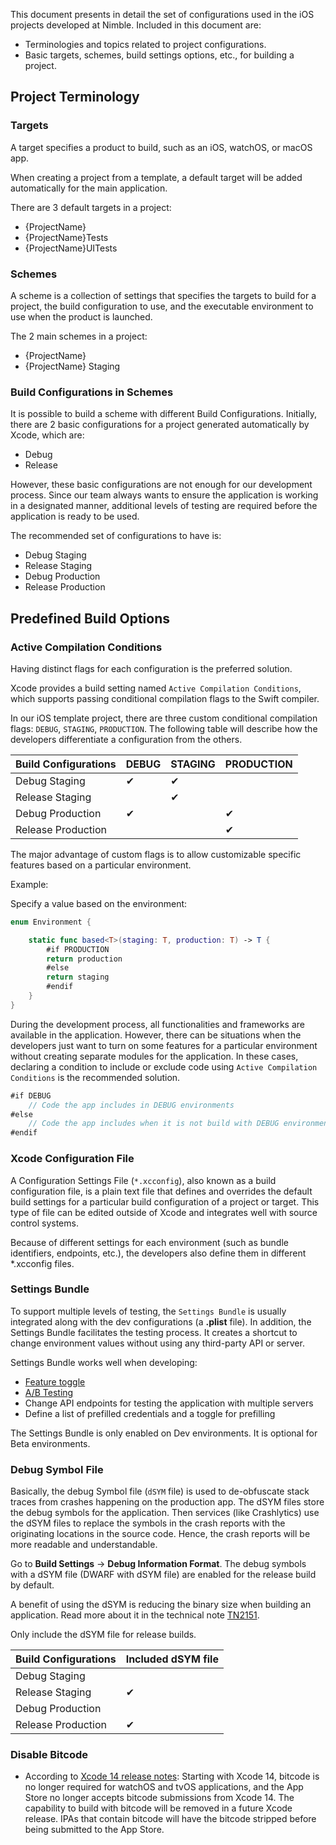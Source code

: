This document presents in detail the set of configurations used in the iOS projects developed at Nimble. Included in this document are:

- Terminologies and topics related to project configurations.
- Basic targets, schemes, build settings options, etc., for building a project.

## Project Terminology

### Targets

A target specifies a product to build, such as an iOS, watchOS, or macOS app.

When creating a project from a template, a default target will be added automatically for the main application.

There are 3 default targets in a project:

- {ProjectName}
- {ProjectName}Tests
- {ProjectName}UITests

### Schemes

A scheme is a collection of settings that specifies the targets to build for a project, the build configuration to use, and the executable environment to use when the product is launched.

The 2 main schemes in a project:

- {ProjectName}
- {ProjectName} Staging

### Build Configurations in Schemes

It is possible to build a scheme with different Build Configurations. Initially, there are 2 basic configurations for a project generated automatically by Xcode, which are:

- Debug
- Release

However, these basic configurations are not enough for our development process. Since our team always wants to ensure the application is working in a designated manner, additional levels of testing are required before the application is ready to be used.

The recommended set of configurations to have is:

- Debug Staging
- Release Staging
- Debug Production
- Release Production

## Predefined Build Options

### Active Compilation Conditions

Having distinct flags for each configuration is the preferred solution.

Xcode provides a build setting named `Active Compilation Conditions`, which supports passing conditional compilation flags to the Swift compiler.

In our iOS template project, there are three custom conditional compilation flags: `DEBUG`, `STAGING`, `PRODUCTION`. The following table will describe how the developers differentiate a configuration from the others.

| Build Configurations | DEBUG | STAGING | PRODUCTION |
|---|---|---|---|
| Debug Staging | ✔︎ | ✔︎ |  |
| Release Staging |  | ✔︎ |  |
| Debug Production | ✔︎ |  | ✔︎ |
| Release Production |  |  | ✔︎ |

The major advantage of custom flags is to allow customizable specific features based on a particular environment.

Example: 

Specify a value based on the environment:

```swift
enum Environment {

    static func based<T>(staging: T, production: T) -> T {
        #if PRODUCTION
        return production
        #else
        return staging
        #endif
	}
}
```

During the development process, all functionalities and frameworks are available in the application. However, there can be situations when the developers just want to turn on some features for a particular environment without creating separate modules for the application. In these cases, declaring a condition to include or exclude code using `Active Compilation Conditions` is the recommended solution.

```swift
#if DEBUG
    // Code the app includes in DEBUG environments
#else
    // Code the app includes when it is not build with DEBUG environments
#endif
```

### Xcode Configuration File

A Configuration Settings File (`*.xcconfig`), also known as a build configuration file, is a plain text file that defines and overrides the default build settings for a particular build configuration of a project or target. This type of file can be edited outside of Xcode and integrates well with source control systems.

Because of different settings for each environment (such as bundle identifiers, endpoints, etc.), the developers also define them in different *.xcconfig files.

### Settings Bundle

To support multiple levels of testing, the `Settings Bundle` is usually integrated along with the dev configurations (a **.plist** file). In addition, the Settings Bundle facilitates the testing process. It creates a shortcut to change environment values without using any third-party API or server.

Settings Bundle works well when developing:

- [Feature toggle](https://martinfowler.com/articles/feature-toggles.html)
- [A/B Testing](https://en.wikipedia.org/wiki/A/B_testing)
- Change API endpoints for testing the application with multiple servers
- Define a list of prefilled credentials and a toggle for prefilling

The Settings Bundle is only enabled on Dev environments. It is optional for Beta environments.

### Debug Symbol File

Basically, the debug Symbol file (`dSYM` file) is used to de-obfuscate stack traces from crashes happening on the production app. The dSYM files store the debug symbols for the application. Then services (like Crashlytics) use the dSYM files to replace the symbols in the crash reports with the originating locations in the source code. Hence, the crash reports will be more readable and understandable.

Go to **Build Settings** → **Debug Information Format**. The debug symbols with a dSYM file (DWARF with dSYM file) are enabled for the release build by default.

A benefit of using the dSYM is reducing the binary size when building an application. Read more about it in the technical note [TN2151](https://developer.apple.com/library/archive/technotes/tn2151/_index.html).

Only include the dSYM file for release builds.

| Build Configurations | Included dSYM file |
|---|---|
| Debug Staging |  |
| Release Staging | ✔︎ |
| Debug Production |  |
| Release Production | ✔︎ |

### Disable Bitcode

- According to [Xcode 14 release notes](https://developer.apple.com/documentation/xcode-release-notes/xcode-14-release-notes): Starting with Xcode 14, bitcode is no longer required for watchOS and tvOS applications, and the App Store no longer accepts bitcode submissions from Xcode 14. The capability to build with bitcode will be removed in a future Xcode release. IPAs that contain bitcode will have the bitcode stripped before being submitted to the App Store.
